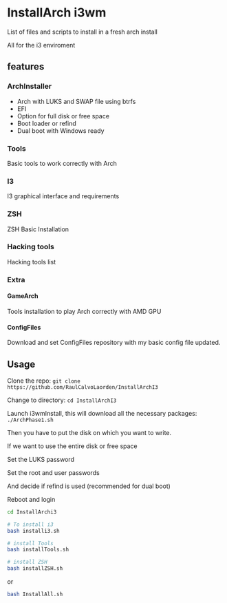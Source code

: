# InstallArch i3wm

List of files and scripts to install in a fresh arch install

All for the i3 enviroment

## features

### ArchInstaller
- Arch with LUKS and SWAP file using btrfs
- EFI
- Option for full disk or free space
- Boot loader or refind
- Dual boot with Windows ready


### Tools
Basic tools to work correctly with Arch

### I3
I3 graphical interface and requirements

### ZSH
ZSH Basic Installation

### Hacking tools
Hacking tools list

### Extra

#### GameArch
Tools installation to play Arch correctly with AMD GPU

#### ConfigFiles
Download and set ConfigFiles repository with my basic config file updated. 

## Usage
Clone the repo: ``` git clone https://github.com/RaulCalvoLaorden/InstallArchI3 ```

Change to directory: ``` cd InstallArchI3 ```

Launch i3wmInstall, this will download all the necessary packages: ``` ./ArchPhase1.sh ```

Then you have to put the disk on which you want to write.

If we want to use the entire disk or free space

Set the LUKS password

Set the root and user passwords

And decide if refind is used (recommended for dual boot)

Reboot and login

``` bash
cd InstallArchi3

# To install i3
bash installi3.sh

# install Tools
bash installTools.sh

# install ZSH
bash installZSH.sh

```

or 

``` bash
bash InstallAll.sh
```
